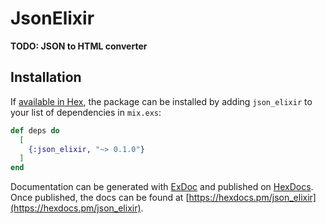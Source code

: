 # JsonElixir

**TODO: JSON to HTML converter**

## Installation

If [available in Hex](https://hex.pm/docs/publish), the package can be installed
by adding `json_elixir` to your list of dependencies in `mix.exs`:

```elixir
def deps do
  [
    {:json_elixir, "~> 0.1.0"}
  ]
end
```

Documentation can be generated with [ExDoc](https://github.com/elixir-lang/ex_doc)
and published on [HexDocs](https://hexdocs.pm). Once published, the docs can
be found at [https://hexdocs.pm/json_elixir](https://hexdocs.pm/json_elixir).

